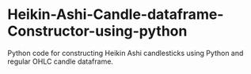 # Heikin-Ashi-Candle-dataframe-Constructor-using-python
Python code for constructing Heikin Ashi candlesticks using Python and regular OHLC candle dataframe.
